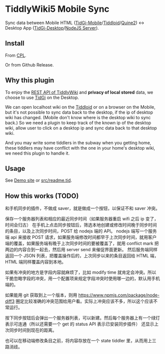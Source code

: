 # TiddlyWiki5 Mobile Sync

Sync data between Mobile HTML ([TidGi-Mobile](https://github.com/tiddly-gittly/TidGi-Mobile)/[Tiddloid](https://github.com/donmor/Tiddloid)/[Quine2](https://tiddlywiki.com/static/Saving%2520on%2520iPad%252FiPhone.html)) <-> Desktop App ([TidGi-Desktop](https://github.com/tiddly-gittly/TidGi-Desktop)/[NodeJS Server](https://tiddlywiki.com/#Node.js:Node.js%20%5B%5BInstalling%20TiddlyWiki%20on%20Node.js%5D%5D%20%5B%5BSaving%20on%20TidGi%20Desktop%5D%5D)).

## Install

From [CPL](https://tw-cpl.netlify.app/#linonetwo%2Ftw-mobile-sync:linonetwo%2Ftw-mobile-sync%20Welcome%20Index).

Or from Github Release.

## Why this plugin

To enjoy the [REST API of TiddlyWiki](https://tiddlywiki.com/#WebServer%20API) and **privacy of local stored** data, we choose to use [TidGi](https://github.com/tiddly-gittly/TidGi-Desktop) on the Desktop.

We can open localhost wiki on the [Tiddloid](https://github.com/donmor/Tiddloid) or on a browser on the Mobile, but it's not possible to sync data back to the desktop, if the ip of desktop wiki has changed. (Mobile don't know where is the desktop wiki to sync back.) So we need a plugin to keep track of the known ip of the desktop wiki, allow user to click on a desktop ip and sync data back to that desktop wiki.

And you may write some tiddlers in the subway when you getting home, these tiddlers may have conflict with the one in your home's desktop wiki, we need this plugin to handle it.

## Usage

See [Demo site](http://tiddly-gittly.github.io/tw-mobile-sync/) or [src/readme.tid](src/readme.tid).

## How this works (TODO)

和手机同步的插件，不做成 saver，就是做成一个按钮，以保证不和 saver 冲突。

保存一个服务器列表和相应的最近同步时间（如果服务器重启 wifi 之后 ip 变了，时间会归古）
在手机上点击同步按钮后，筛选本地创建或修改时间晚于同步时间的条目，以及上次同步时间，POST 给 nodejs 端的 API。
nodejs 端写一个服务端 api 来接收 POST 请求，如果服务端修改时间都早于上次同步时间，就用客户端的覆盖，如果服务端有晚于上次同步时间的要被覆盖了，就用 conflict mark 把两边的内容合到一起去，然后用 server send 来催促界面更新。
然后服务端同样返回一个 JSON 列表，把覆盖操作后的，上次同步以来的条目返回给 HTML 端，HTML 端同样覆盖内容到本地。

如果有冲突的地方是字段内容就麻烦了，比如 modify time 就肯定会冲突。所以干脆忽略字段的冲突，用一个配置项来规定字段冲突时使用哪一边的，默认用手机端的。

如果能用 git 获取到上一个版本，则用 https://www.npmjs.com/package/node-diff3 圈定比较准确的冲突范围给用户看。实际上冲突应该不多，所以这个应该不常运行。

按下同步按钮后会弹出一个服务器列表，可以新建。然后每个服务器上有一个绿灯表示可连通（所以还需要一个 get 的 status API 表示已安装同步插件）
还显示上次同步时间到现在的距离。

也可以在移动端修改条目之前，将内容存放在一个 state tiddler 里，从而用上三路消歧。

